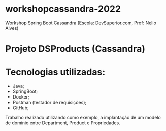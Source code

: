 # workshopcassandra-2022

Workshop Spring Boot Cassandra (Escola: DevSuperior.com, Prof: Nelio Alves)

# Projeto DSProducts (Cassandra)

# Tecnologias utilizadas:

- Java;
- SpringBoot;
- Docker;
- Postman (testador de requisições);
- GitHub;

Trabalho realizado utilizando como exemplo, a implantação de um modelo de domínio entre Department, Product e Propriedades.


